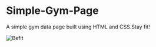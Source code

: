 # Simple-Gym-Page
A simple gym data page built using HTML and CSS.Stay fit!

![Befit](https://user-images.githubusercontent.com/51911119/143444048-49358724-281c-4188-a97f-4e222d889096.png)
